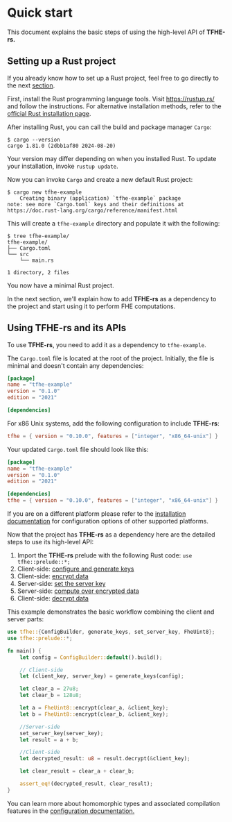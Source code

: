 # Quick start

This document explains the basic steps of using the high-level API of **TFHE-rs.**

## Setting up a Rust project

If you already know how to set up a Rust project, feel free to go directly to the next [section](#using-tfhe-rs-and-its-apis).

First, install the Rust programming language tools. Visit https://rustup.rs/ and follow the instructions. For alternative installation methods, refer to the [official Rust installation page](https://rust-lang.github.io/rustup/installation/other.html).

After installing Rust, you can call the build and package manager `Cargo`:

```console
$ cargo --version
cargo 1.81.0 (2dbb1af80 2024-08-20)
```

Your version may differ depending on when you installed Rust. To update your installation, invoke `rustup update`.

Now you can invoke `Cargo` and create a new default Rust project:

```console
$ cargo new tfhe-example
    Creating binary (application) `tfhe-example` package
note: see more `Cargo.toml` keys and their definitions at https://doc.rust-lang.org/cargo/reference/manifest.html
```

This will create a `tfhe-example` directory and populate it with the following:

```console
$ tree tfhe-example/
tfhe-example/
├── Cargo.toml
└── src
    └── main.rs

1 directory, 2 files
```

You now have a minimal Rust project.

In the next section, we'll explain how to add **TFHE-rs** as a dependency to the project and start using it to perform FHE computations.

## Using TFHE-rs and its APIs

To use **TFHE-rs**, you need to add it as a dependency to `tfhe-example`.

The `Cargo.toml` file is located at the root of the project. Initially, the file is minimal and doesn't contain any dependencies:

```toml
[package]
name = "tfhe-example"
version = "0.1.0"
edition = "2021"

[dependencies]
```

For x86 Unix systems, add the following configuration to include **TFHE-rs**:

```toml
tfhe = { version = "0.10.0", features = ["integer", "x86_64-unix"] }
```

Your updated `Cargo.toml` file should look like this:

```toml
[package]
name = "tfhe-example"
version = "0.1.0"
edition = "2021"

[dependencies]
tfhe = { version = "0.10.0", features = ["integer", "x86_64-unix"] }
```

If you are on a different platform please refer to the [installation documentation](installation.md) for configuration options of other supported platforms.

Now that the project has **TFHE-rs** as a dependency here are the detailed steps to use its high-level API:

1. Import the **TFHE-rs** prelude with the following Rust code: `use tfhe::prelude::*;`
2. Client-side: [configure and generate keys](../fundamentals/configure-and-generate-keys.md)
3. Client-side: [encrypt data](../fundamentals/encrypt-data.md)
4. Server-side: [set the server key](../fundamentals/set-the-server-key.md)
5. Server-side: [compute over encrypted data](../fundamentals/compute.md)
6. Client-side: [decrypt data](../fundamentals/decrypt-data.md)

This example demonstrates the basic workflow combining the client and server parts:

```rust
use tfhe::{ConfigBuilder, generate_keys, set_server_key, FheUint8};
use tfhe::prelude::*;

fn main() {
    let config = ConfigBuilder::default().build();

    // Client-side
    let (client_key, server_key) = generate_keys(config);

    let clear_a = 27u8;
    let clear_b = 128u8;

    let a = FheUint8::encrypt(clear_a, &client_key);
    let b = FheUint8::encrypt(clear_b, &client_key);

    //Server-side
    set_server_key(server_key);
    let result = a + b;

    //Client-side
    let decrypted_result: u8 = result.decrypt(&client_key);

    let clear_result = clear_a + clear_b;

    assert_eq!(decrypted_result, clear_result);
}
```

You can learn more about homomorphic types and associated compilation features in the [configuration documentation.](../guides/rust\_configuration.md)
